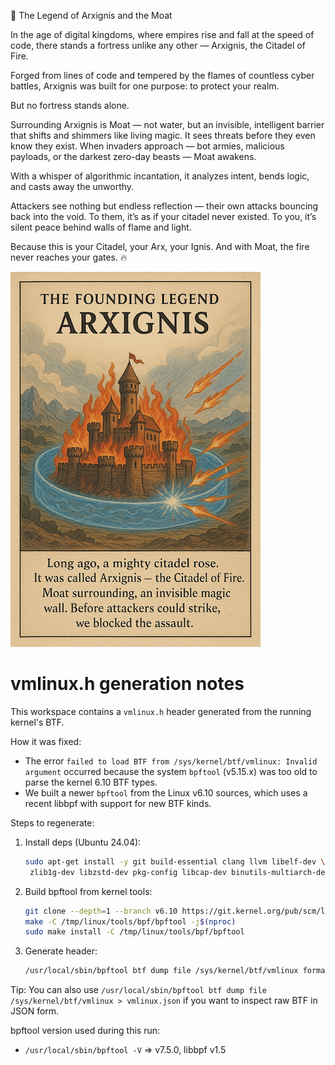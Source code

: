 🌋 The Legend of Arxignis and the Moat

In the age of digital kingdoms, where empires rise and fall at the speed of code, there stands a fortress unlike any other — Arxignis, the Citadel of Fire.

Forged from lines of code and tempered by the flames of countless cyber battles, Arxignis was built for one purpose: to protect your realm.

But no fortress stands alone.

Surrounding Arxignis is Moat — not water, but an invisible, intelligent barrier that shifts and shimmers like living magic. It sees threats before they even know they exist. When invaders approach — bot armies, malicious payloads, or the darkest zero-day beasts — Moat awakens.

With a whisper of algorithmic incantation, it analyzes intent, bends logic, and casts away the unworthy.

Attackers see nothing but endless reflection — their own attacks bouncing back into the void. To them, it’s as if your citadel never existed. To you, it’s silent peace behind walls of flame and light.

Because this is your Citadel, your Arx, your Ignis.
And with Moat, the fire never reaches your gates. 🔥

![Story](./images/story.png)

# vmlinux.h generation notes

This workspace contains a `vmlinux.h` header generated from the running kernel's BTF.

How it was fixed:

- The error `failed to load BTF from /sys/kernel/btf/vmlinux: Invalid argument` occurred because the system `bpftool` (v5.15.x) was too old to parse the kernel 6.10 BTF types.
- We built a newer `bpftool` from the Linux v6.10 sources, which uses a recent libbpf with support for new BTF kinds.

Steps to regenerate:

1. Install deps (Ubuntu 24.04):
   ```bash
   sudo apt-get install -y git build-essential clang llvm libelf-dev \
    zlib1g-dev libzstd-dev pkg-config libcap-dev binutils-multiarch-dev
   ```
2. Build bpftool from kernel tools:
   ```bash
   git clone --depth=1 --branch v6.10 https://git.kernel.org/pub/scm/linux/kernel/git/torvalds/linux.git /tmp/linux
   make -C /tmp/linux/tools/bpf/bpftool -j$(nproc)
   sudo make install -C /tmp/linux/tools/bpf/bpftool
   ```
3. Generate header:
   ```bash
   /usr/local/sbin/bpftool btf dump file /sys/kernel/btf/vmlinux format c > vmlinux.h
   ```

Tip: You can also use `/usr/local/sbin/bpftool btf dump file /sys/kernel/btf/vmlinux > vmlinux.json` if you want to inspect raw BTF in JSON form.

bpftool version used during this run:

- `/usr/local/sbin/bpftool -V` => v7.5.0, libbpf v1.5
